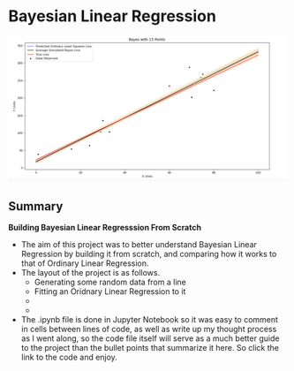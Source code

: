 # Bayesian Linear Regression
<p align="center">
  <img src="/images/Bayesian_Linear_Regression.png">
</p>

## Summary
 
**Building Bayesian Linear Regresssion From Scratch**
- The aim of this project was to better understand Bayesian Linear Regression by building it from scratch, and comparing how it works to that of Ordinary Linear Regression.
- The layout of the project is as follows.
  - Generating some random data from a line
  - Fitting an Oridnary Linear Regression to it
  - 
  - 
- The .ipynb file is done in Jupyter Notebook so it was easy to comment in cells between lines of code, as well as write up my thought process as I went along, so the code file itself will serve as a much better guide to the project than the bullet points that summarize it here. So click the link to the code and enjoy.
